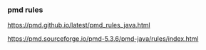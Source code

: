### pmd rules

https://pmd.github.io/latest/pmd_rules_java.html

https://pmd.sourceforge.io/pmd-5.3.6/pmd-java/rules/index.html

